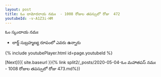 ```yaml
---
layout: post
title: ఓం దామోదరాయ నమః  - 1008 రోజుల తపస్సులో రోజు  472
youtubeId: -v-A1Z3i-HM
---
```

 
 
 ఓం స్కందాయ నమః  
 
 -  లార్డ్ సుబ్రహ్మణ్య రూపంలో ఎవరు ఉన్నారు 
 
  
 
  
 
 
 
 
 
 


{% include youtubePlayer.html id=page.youtubeId %}
 
[Next]({{ site.baseurl }}{% link  split2/_posts/2020-05-04-ఓం మహాతపస్ నమః  - 1008 రోజుల తపస్సులో రోజు  473.md%})
 
